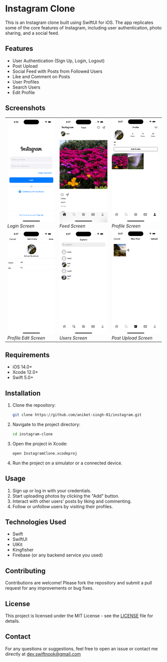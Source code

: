 # Instagram Clone

This is an Instagram clone built using SwiftUI for iOS. The app replicates some of the core features of Instagram, including user authentication, photo sharing, and a social feed.

## Features

- User Authentication (Sign Up, Login, Logout)
- Post Upload 
- Social Feed with Posts from Followed Users
- Like and Comment on Posts
- User Profiles
- Search Users
- Edit Profile

## Screenshots

<table>
  <tr>
    <td>
      <img src="./Instagram/ScreenShots/login.png" alt="Login Screen" width="200"/>
      <br>
      <em>Login Screen</em>
    </td>
    <td>
      <img src="./Instagram/ScreenShots/feed.png" alt="Feed Screen" width="200"/>
      <br>
      <em>Feed Screen</em>
    </td>
    <td>
      <img src="./Instagram/ScreenShots/profile.png" alt="Profile Screen" width="200"/>
      <br>
      <em>Profile Screen</em>
    </td>
  </tr>
  <tr>
    <td>
      <img src="./Instagram/ScreenShots/edit_profile.png" alt="Profile Edit Screen" width="200"/>
      <br>
      <em>Profile Edit Screen</em>
    </td>
    <td>
      <img src="./Instagram/ScreenShots/users.png" alt="Users Screen" width="200"/>
      <br>
      <em>Users Screen</em>
    </td>
    <td>
      <img src="./Instagram/ScreenShots/upload.png" alt="Post Upload Screen" width="200"/>
      <br>
      <em>Post Upload Screen</em>
    </td>
  </tr>
</table>

## Requirements

- iOS 14.0+
- Xcode 12.0+
- Swift 5.0+

## Installation

1. Clone the repository:
    ```bash
    git clone https://github.com/aniket-singh-01/instagram.git
    ```
2. Navigate to the project directory:
    ```bash
    cd instagram-clone
    ```
3. Open the project in Xcode:
    ```bash
    open InstagramClone.xcodeproj
    ```
4. Run the project on a simulator or a connected device.

## Usage

1. Sign up or log in with your credentials.
2. Start uploading photos by clicking the "Add" button.
3. Interact with other users' posts by liking and commenting.
4. Follow or unfollow users by visiting their profiles.

## Technologies Used

- Swift
- SwiftUI
- UIKit
- Kingfisher
- Firebase (or any backend service you used)
  

## Contributing

Contributions are welcome! Please fork the repository and submit a pull request for any improvements or bug fixes.

## License

This project is licensed under the MIT License - see the [LICENSE](LICENSE) file for details.

## Contact

For any questions or suggestions, feel free to open an issue or contact me directly at dev.swiftnook@gmail.com
